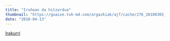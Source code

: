 ```yaml
--- 
title: "Iruñean da hitzordua" 
thumbnail: "https://guaixe.tok-md.com/argazkiak/ajT/cache/276_20180305_Altsasukoak_aske_apirilak_14ko_manifestazioko_kartel_aurkezpena_32_content.jpg" 
date: "2018-04-13" 
--- 
```

[Irakurri](https://guaixe.eus/altsasu/1523548187626-irunean-da-hitzordua) 
